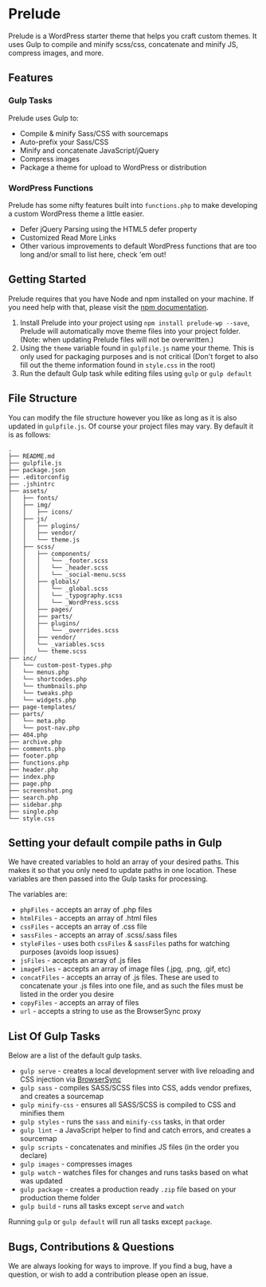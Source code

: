 # Prelude
Prelude is a WordPress starter theme that helps you craft custom themes. It uses Gulp to compile and minify scss/css, concatenate and minify JS, compress images, and more.

## Features
### Gulp Tasks
Prelude uses Gulp to:
- Compile & minify Sass/CSS with sourcemaps
- Auto-prefix your Sass/CSS
- Minify and concatenate JavaScript/jQuery
- Compress images
- Package a theme for upload to WordPress or distribution

### WordPress Functions
Prelude has some nifty features built into `functions.php` to make developing a custom WordPress theme a little easier.
- Defer jQuery Parsing using the HTML5 defer property
- Customized Read More Links
- Other various improvements to default WordPress functions that are too long and/or small to list here, check 'em out!

## Getting Started
Prelude requires that you have Node and npm installed on your machine. If you need help with that, please visit the [npm documentation](https://docs.npmjs.com/getting-started/installing-node).

1. Install Prelude into your project using `npm install prelude-wp --save`, Prelude will automatically move theme files into your project folder. (Note: when updating Prelude files will not be overwritten.)
2. Using the `theme` variable found in `gulpfile.js` name your theme. This is only used for packaging purposes and is not critical (Don't forget to also fill out the theme information found in `style.css` in the root)
3. Run the default Gulp task while editing files using `gulp` or `gulp default`


## File Structure
You can modify the file structure however you like as long as it is also updated in `gulpfile.js`. Of course your project files may vary. By default it is as follows:

```
.
├── README.md
├── gulpfile.js
├── package.json
├── .editorconfig
├── .jshintrc
├── assets/
│   ├── fonts/
│   ├── img/
│   │   ├── icons/
│   ├── js/
│   │   ├── plugins/
│   │   ├── vendor/
│   │   └── theme.js
│   ├── scss/
│   │   ├── components/
│   │   │   └── _footer.scss
│   │   │   └── _header.scss
│   │   │   └── _social-menu.scss
│   │   ├── globals/
│   │   │   └── _global.scss
│   │   │   └── _typography.scss
│   │   │   └── _WordPress.scss
│   │   ├── pages/
│   │   ├── parts/
│   │   ├── plugins/
│   │   │   └── _overrides.scss
│   │   ├── vendor/
│   │   └── _variables.scss
│   │   └── theme.scss
├── inc/
│   └── custom-post-types.php
│   └── menus.php
│   └── shortcodes.php
│   └── thumbnails.php
│   └── tweaks.php
│   └── widgets.php
├── page-templates/
├── parts/
│   └── meta.php
│   └── post-nav.php
├── 404.php
├── archive.php
├── comments.php
├── footer.php
├── functions.php
├── header.php
├── index.php
├── page.php
├── screenshot.png
├── search.php
├── sidebar.php
├── single.php
└── style.css
```

## Setting your default compile paths in Gulp
We have created variables to hold an array of your desired paths. This makes it so that you only need to update paths in one location. These variables are then passed into the Gulp tasks for processing.

The variables are:
- `phpFiles` - accepts an array of .php files
- `htmlFiles` - accepts an array of .html files
- `cssFiles` - accepts an array of .css file
- `sassFiles` - accepts an array of .scss/.sass files
- `styleFiles` - uses both `cssFiles` & `sassFiles` paths for watching purposes (avoids loop issues)
- `jsFiles` - accepts an array of .js files
- `imageFiles` - accepts an array of image files (.jpg, .png, .gif, etc)
- `concatFiles` - accepts an array of .js files. These are used to concatenate your .js files into one file, and as such the files must be listed in the order you desire
- `copyFiles` - accepts an array of files
- `url` - accepts a string to use as the BrowserSync proxy

## List Of Gulp Tasks
Below are a list of the default gulp tasks.
- `gulp serve` - creates a local development server with live reloading and CSS injection via [BrowserSync](https://www.browsersync.io/docs/)
- `gulp sass` - compiles SASS/SCSS files into CSS, adds vendor prefixes, and creates a sourcemap
- `gulp minify-css` - ensures all SASS/SCSS is compiled to CSS and minifies them
- `gulp styles` - runs the `sass` and `minify-css` tasks, in that order
- `gulp lint` - a JavaScript helper to find and catch errors, and creates a sourcemap
- `gulp scripts` - concatenates and minifies JS files (in the order you declare)
- `gulp images` - compresses images
- `gulp watch` - watches files for changes and runs tasks based on what was updated
- `gulp package` - creates a production ready `.zip` file based on your production theme folder
- `gulp build` - runs all tasks except `serve` and `watch`

Running `gulp` or `gulp default` will run all tasks except `package`.

## Bugs, Contributions & Questions
We are always looking for ways to improve. If you find a bug, have a question, or wish to add a contribution please open an issue.
